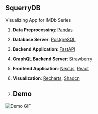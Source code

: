 ## SquerryDB
Visualizing App for IMDb Series

1. **Data Preprocessing**: [Pandas](https://pandas.pydata.org/)
2. **Database Server**: [PostgreSQL](https://www.postgresql.org/)
3. **Backend Application**: [FastAPI](https://fastapi.tiangolo.com/)
4. **GraphQL Backend Server**: [Strawberry](https://strawberry.rocks/)
5. **Frontend Application**: [Next.js](https://nextjs.org/), [React](https://react.dev/)
6. **Visualization**: [Recharts](https://recharts.org/en-US/), [Shadcn](https://ui.shadcn.com/)

7. ## Demo

![Demo GIF](./assets/demo.gif)
